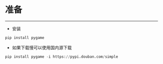 # 准备

---

* 安装

```python
pip install pygame
```

* 如果下载慢可以使用国内源下载

```python
pip install pygame -i https://pypi.douban.com/simple
```



